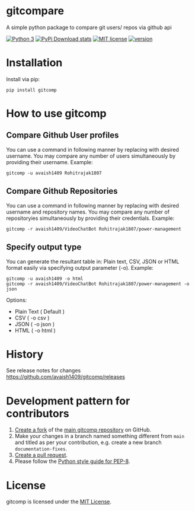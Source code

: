 # gitcompare

A simple python package to compare git users/ repos via github api

[![Python 3](https://img.shields.io/badge/python-3-blue.svg)](https://www.python.org/downloads/release/python-360/)
[![PyPi Download stats](http://pepy.tech/badge/gitcomp)](http://pepy.tech/project/gitcomp)
[![MIT license](https://img.shields.io/badge/License-MIT-blue.svg)](https://lbesson.mit-license.org/)
[![version](https://img.shields.io/badge/version-1.0.0-blue)](https://github.com/avaish1409/gitcomp/releases)


# Installation
 
Install via pip:
```
pip install gitcomp
```

# How to use gitcomp

## Compare Github User profiles

You can use a command in following manner by replacing with desired username. You may compare any number of users simultaneously by providing their username. Example:

```
gitcomp -u avaish1409 Rohitrajak1807
```

## Compare Github Repositories

You can use a command in following manner by replacing with desired username and repository names. You may compare any number of repositoryies simultaneously by providing their credentials. Example:

```
gitcomp -r avaish1409/VideoChatBot Rohitrajak1807/power-management
```


## Specify output type

You can generate the resultant table in: Plain text, CSV, JSON or HTML format easily via specifying output parameter (-o). Example:

```
gitcomp -u avaish1409 -o html
gitcomp -r avaish1409/VideoChatBot Rohitrajak1807/power-management -o json
```

Options:
- Plain Text ( Default )
- CSV ( -o csv )
- JSON ( -o json )
- HTML ( -o html )


# History

See release notes for changes https://github.com/avaish1409/gitcomp/releases


# Development pattern for contributors

1. [Create a fork](https://help.github.com/articles/fork-a-repo/) of
   the [main gitcomp repository](https://github.com/avaish1409/gitcomp) on GitHub.
2. Make your changes in a branch named something different from `main` and titled as per your contribution, e.g. create
   a new branch `documentation-fixes`.
3. [Create a pull request](https://help.github.com/articles/creating-a-pull-request/).
4. Please follow the [Python style guide for PEP-8](https://www.python.org/dev/peps/pep-0008/).


# License

gitcomp is licensed under the [MIT License](https://github.com/avaish1409/gitcomp/blob/main/LICENSE).
